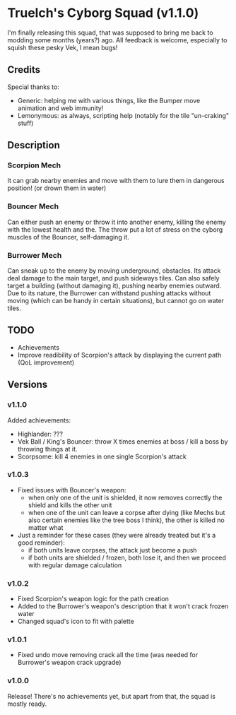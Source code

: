 # Truelch's Cyborg Squad (v1.1.0)

I'm finally releasing this squad, that was supposed to bring me back to modding some months (years?) ago.
All feedback is welcome, especially to squish these pesky Vek, I mean bugs!

## Credits
Special thanks to:
- Generic: helping me with various things, like the Bumper move animation and web immunity!
- Lemonymous: as always, scripting help (notably for the tile "un-craking" stuff)

## Description

### Scorpion Mech
It can grab nearby enemies and move with them to lure them in dangerous position! (or drown them in water)

### Bouncer Mech
Can either push an enemy or throw it into another enemy, killing the enemy with the lowest health and the.
The throw put a lot of stress on the cyborg muscles of the Bouncer, self-damaging it.

### Burrower Mech
Can sneak up to the enemy by moving underground, obstacles. Its attack deal damage to the main target, and push sideways tiles.
Can also safely target a building (without damaging it), pushing nearby enemies outward.
Due to its nature, the Burrower can withstand pushing attacks without moving (which can be handy in certain situations), but cannot go on water tiles.

## TODO
- Achievements
- Improve readibility of Scorpion's attack by displaying the current path (QoL improvement)

## Versions

### v1.1.0
Added achievements:
- Highlander: ???
- Vek Ball / King's Bouncer: throw X times enemies at boss / kill a boss by throwing things at it.
- Scorpsome: kill 4 enemies in one single Scorpion's attack

### v1.0.3
- Fixed issues with Bouncer's weapon:
  - when only one of the unit is shielded, it now removes correctly the shield and kills the other unit
  - when one of the unit can leave a corpse after dying (like Mechs but also certain enemies like the tree boss I think), the other is killed no matter what
- Just a reminder for these cases (they were already treated but it's a good reminder):
  - if both units leave corpses, the attack just become a push
  - if both units are shielded / frozen, both lose it, and then we proceed with regular damage calculation

### v1.0.2
- Fixed Scorpion's weapon logic for the path creation
- Added to the Burrower's weapon's description that it won't crack frozen water
- Changed squad's icon to fit with palette

### v1.0.1
- Fixed undo move removing crack all the time (was needed for Burrower's weapon crack upgrade)

### v1.0.0
Release! There's no achievements yet, but apart from that, the squad is mostly ready.